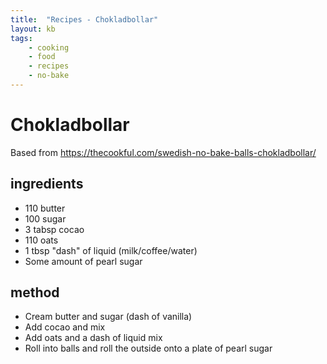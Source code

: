 ```yaml
---
title:  "Recipes - Chokladbollar"
layout: kb
tags:
    - cooking
    - food
    - recipes
    - no-bake
---
```


# Chokladbollar

Based from https://thecookful.com/swedish-no-bake-balls-chokladbollar/

## ingredients

 * 110 butter
 * 100 sugar
 * 3 tabsp cocao
 * 110 oats
 * 1 tbsp "dash" of liquid (milk/coffee/water)
 * Some amount of pearl sugar


## method

 * Cream butter and sugar (dash of vanilla)
 * Add cocao and mix
 * Add oats and a dash of liquid mix
 * Roll into balls and roll the outside onto a plate of pearl sugar
